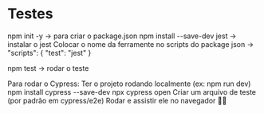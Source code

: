 # Testes
 

npm init -y -> para criar o package.json
npm install --save-dev jest -> instalar o jest
Colocar o nome da ferramente no scripts do package json -> "scripts": {
  "test": "jest"
}
 
npm test -> rodar o teste


Para rodar o Cypress:
Ter o projeto rodando localmente (ex: npm run dev)
npm install cypress --save-dev
npx cypress open
Criar um arquivo de teste (por padrão em cypress/e2e)
Rodar e assistir ele no navegador 🧙‍♂️